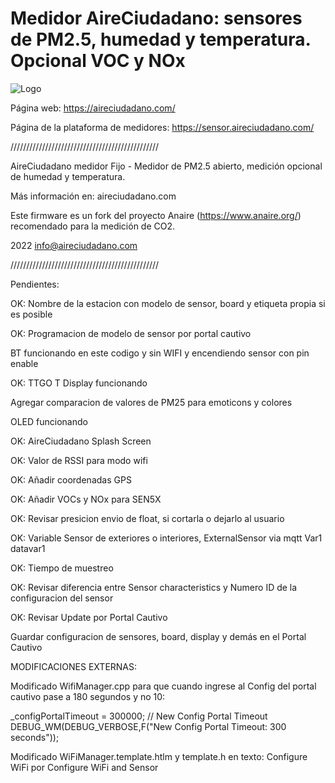 # Medidor AireCiudadano: sensores de PM2.5, humedad y temperatura. Opcional VOC y NOx

![Logo](https://github.com/danielbernalb/Aire_Ciudadano/blob/main/img/Icono.jpg)

Página web: https://aireciudadano.com/

Página de la plataforma de medidores: https://sensor.aireciudadano.com/

///////////////////////////////////////////////

AireCiudadano medidor Fijo - Medidor de PM2.5 abierto, medición opcional de humedad y temperatura.

Más información en: aireciudadano.com

Este firmware es un fork del proyecto Anaire (https://www.anaire.org/) recomendado para la medición de CO2.

2022 info@aireciudadano.com

///////////////////////////////////////////////

Pendientes:

OK: Nombre de la estacion con modelo de sensor, board  y etiqueta propia si es posible

OK: Programacion de modelo de sensor por portal cautivo

BT funcionando en este codigo y sin WIFI y encendiendo sensor con pin enable

OK: TTGO T Display funcionando

Agregar comparacion de valores de PM25 para emoticons y colores

OLED funcionando

OK: AireCiudadano Splash Screen

OK: Valor de RSSI para modo wifi

OK: Añadir coordenadas GPS

OK: Añadir VOCs y NOx para SEN5X

OK: Revisar presicion envio de float, si cortarla o dejarlo al usuario

OK: Variable Sensor de exteriores o interiores, ExternalSensor via mqtt Var1 datavar1

OK: Tiempo de muestreo

OK: Revisar diferencia entre Sensor characteristics y Numero ID de la configuracion del sensor

OK: Revisar Update por Portal Cautivo

Guardar configuracion de sensores, board, display y demás en el Portal Cautivo

MODIFICACIONES EXTERNAS:

Modificado WifiManager.cpp para que cuando ingrese al Config del portal cautivo pase a 180 segundos y no 10:

_configPortalTimeout = 300000;   // New Config Portal Timeout
DEBUG_WM(DEBUG_VERBOSE,F("New Config Portal Timeout: 300 seconds"));

Modificado WiFiManager.template.htlm y template.h en texto: Configure WiFi por Configure WiFi and Sensor
